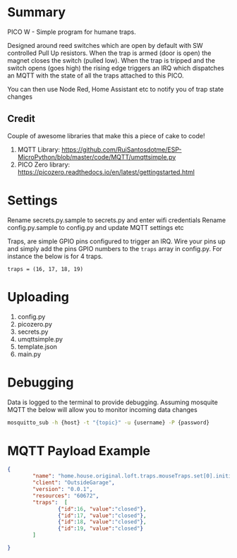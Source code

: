 # Summary

PICO W - Simple program for humane traps.

Designed around reed switches which are open by default with SW controlled
Pull Up resistors.
When the trap is armed (door is open) the magnet closes the switch (pulled low). 
When the trap is tripped and the switch opens (goes high) the rising edge triggers
an IRQ which dispatches an MQTT with the state of all the traps attached to this
PICO.

You can then use Node Red, Home Assistant etc to notify you of trap state changes

## Credit

Couple of awesome libraries that make this a piece of cake to code!

1. MQTT Library: https://github.com/RuiSantosdotme/ESP-MicroPython/blob/master/code/MQTT/umqttsimple.py
2. PICO Zero library: https://picozero.readthedocs.io/en/latest/gettingstarted.html


# Settings

Rename secrets.py.sample to secrets.py and enter wifi credentials
Rename config.py.sample to config.py and update MQTT settings etc

Traps, are simple GPIO pins configured to trigger an IRQ. Wire your pins up and simply add the pins GPIO numbers to the `traps` array in config.py. For instance the below is for 4 traps. 

```
traps = (16, 17, 18, 19)
```

# Uploading

1. config.py
2. picozero.py
3. secrets.py
4. umqttsimple.py
5. template.json
6. main.py

# Debugging

Data is logged to the terminal to provide debugging.
Assuming mosquite MQTT the below will allow you to monitor incoming data changes

```bash
mosquitto_sub -h {host} -t "{topic}" -u {username} -P {password}
```

# MQTT Payload Example

```json
{
        "name": "home.house.original.loft.traps.mouseTraps.set[0].initial",
        "client": "OutsideGarage",
        "version": "0.0.1",
        "resources": "60672",
        "traps":  [
                {"id":16, "value":"closed"},
                {"id":17, "value":"closed"},
                {"id":18, "value":"closed"},
                {"id":19, "value":"closed"}
        ]

}
```

